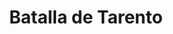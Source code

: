 ﻿---
title: "Batalla de Tarento"
permalink: periodes_83.html
layout: periode
dataInici: -272
sidebar: periodes
pares:
  - 43:
    title: "Conquista de Italia"
    dataInici: "(-396)"
    dataFi: "(-264)"

fills:
jocsPrincipals:
jocsEscenaris:
jocsEpoca:
jocsEpocaEscenaris:
---
